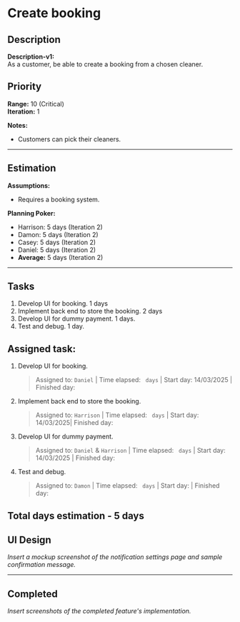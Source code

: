 # Create booking

## Description
**Description-v1:**  
As a customer, be able to create a booking from a chosen cleaner.
## Priority
**Range:** 10 (Critical)  
**Iteration:** 1  

**Notes:**  
- Customers can pick their cleaners.

---

## Estimation
**Assumptions:**  
- Requires a booking system.

**Planning Poker:**  
- Harrison: 5 days (Iteration 2)  
- Damon: 5 days (Iteration 2)  
- Casey: 5 days (Iteration 2) 
- Daniel: 5 days (Iteration 2)  
- **Average:** 5 days (Iteration 2)

---

## Tasks
1. Develop UI for booking. 1 days  
2. Implement back end to store the booking. 2 days
3. Develop UI for dummy payment. 1 days.
4. Test and debug. 1 day.

## Assigned task:
1. Develop UI for booking.
    > Assigned to: `Daniel` | Time elapsed: ` days` | Start day: 14/03/2025 | Finished day: 
2. Implement back end to store the booking.
    > Assigned to: `Harrison` | Time elapsed: ` days` | Start day: 14/03/2025| Finished day: 
3. Develop UI for dummy payment.
    > Assigned to: `Daniel` & `Harrison` | Time elapsed: ` days` | Start day: 14/03/2025 | Finished day:
4. Test and debug.
    > Assigned to: `Damon` | Time elapsed: ` days` | Start day: | Finished day: 


Total days estimation - 5 days
---

## UI Design
*Insert a mockup screenshot of the notification settings page and sample confirmation message.*

---

## Completed
*Insert screenshots of the completed feature's implementation.*
